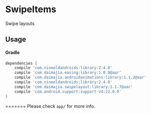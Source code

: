 SwipeItems
=======
Swipe layouts



## Usage
#### Gradle

```groovy
dependencies {
    compile 'com.nineoldandroids:library:2.4.0'
    compile 'com.daimajia.easing:library:1.0.0@aar'
    compile 'com.daimajia.androidanimations:library:1.1.2@aar'
    compile 'com.nineoldandroids:library:2.4.0'
    compile 'com.daimajia.swipelayout:library:1.1.7@aar'
    compile 'com.android.support:support-v4:22.0.0'
}
```
=======
Please check ```app/``` for more info.